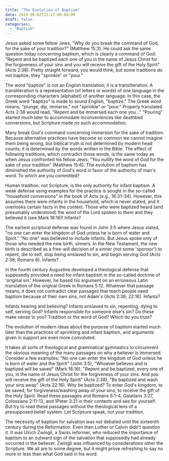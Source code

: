 ```yaml
---
title: "The Evolution of Baptism"
date: 2019-08-02T15:27:00-04:00
draft: false
categories:
  - "Baptism"
---
```


Jesus asked some fellow Jews, "Why do you break the command of God, for the sake of your tradition?" (Matthew 15:3). He could ask the same question today concerning baptism, which is clearly a command of God: "Repent and be baptized each one of you in the name of Jesus Christ for the forgiveness of your sins and you will receive the gift of the Holy Spirit" (Acts 2:38). Pretty straight forward, you would think, but some traditions do not baptize, they "sprinkle" or "pour."

The word "baptize" is not an English translation; it is a transliteration. A transliteration is a representation (of letters or words) of one language in the corresponding characters (alphabet) of another language. In this case, the Greek word "baptizo" is made to sound English, "baptize." The Greek word means, "plunge, dip, immerse," not "sprinkle" or "pour." Properly translated Acts 2:38 would read, "Repent and be immersed each one you…" "Pouring" started much later to accommodate inconveniences like deathbed conversions, but Scripture made no such accommodation.

Many break God's command concerning immersion for the sake of tradition. Because alternative practices have become so common we cannot imagine them being wrong, but biblical truth is not determined by modern head counts; it is determined by the words written in the Bible. The effect of following traditions, which contradict those words, is the same today as when Jesus confronted his fellow Jews: "You nullify the word of God for the sake of your tradition" (Matthew 15:6). The evolution of baptism has diminished the authority of God's word in favor of the authority of man's word. To which are you committed?

Human tradition, not Scripture, is the only authority for infant baptism. A weak defense using examples for the practice is sought in the so-called "household conversions" in the book of Acts (e.g., 16:31-34). However, this assumes there were infants in the household, which is never stated, and it overlooks certain facts in the context. Those who were baptized heard (and presumably understood) the word of the Lord spoken to them and they believed it (see Mark 16:16)! Infants?

The earliest scriptural defense was found in John 3:5 where Jesus stated, "no one can enter the kingdom of God unless he is born of water and Spirit." "No one" was believed to include infants. But Jesus spoke only of those who needed the new birth, sinners. In the New Testament, the new birth is described as a free-will decision of a sinner (not some 'sponsor') to repent, die to self, stop being enslaved to sin, and begin serving God (Acts 2:38; Romans 6). Infants?

In the fourth century Augustine developed a theological defense that supposedly provided a need for infant baptism in the so-called doctrine of 'original sin.' However, he based his argument on an erroneous Latin translation of the original Greek in Romans 5:12. Whatever that passage means, it does not contradict clear passages that teach people need baptism because of their own sins, not Adam's (Acts 2:38; 22:16). Infants?

Infants hearing and believing? Infants enslaved to sin, repenting, dying to self, serving God? Infants responsible for someone else's sin? Do these make sense to you? Tradition or the word of God? Which do you trust?

The evolution of modern ideas about the purpose of baptism started much later than the practices of sprinkling and infant baptism, and arguments given in support are even more convoluted.

It takes all sorts of theological and grammatical gymnastics to circumvent the obvious meaning of the many passages on why a believer is immersed. Consider a few examples: "No one can enter the kingdom of God unless he is born of water and the Spirit" (John 3:5), "Whoever believes and is baptized will be saved" (Mark 16:16), "Repent and be baptized, every one of you, in the name of Jesus Christ for the forgiveness of your sins. And you will receive the gift of the Holy Spirit" (Acts 2:38), "Be baptized and wash your sins away" (Acts 22:16). Why be baptized? To enter God's kingdom, to be saved, for forgiveness/washing away of your sins, to receive the gift of the Holy Spirit. Read these passages and Romans 6:1-4, Galatians 3:27, Colossians 2:11-12, and 1Peter 3:21 in their contexts and see for yourself. But try to read these passages without the theological lens of a presupposed belief system. Let Scripture speak, not your tradition.

The necessity of baptism for salvation was not debated until the sixteenth century during the Reformation. Even then Luther or Calvin didn’t question it. It was Ulrich Zwingli, a Swiss reformer, who reduced the importance of baptism to an outward sign of the salvation that supposedly had already occurred in the believer. Zwingli was influenced by considerations other the Scripture. We all are to some degree, but it might prove refreshing to say no more or less than what God said in his word.

